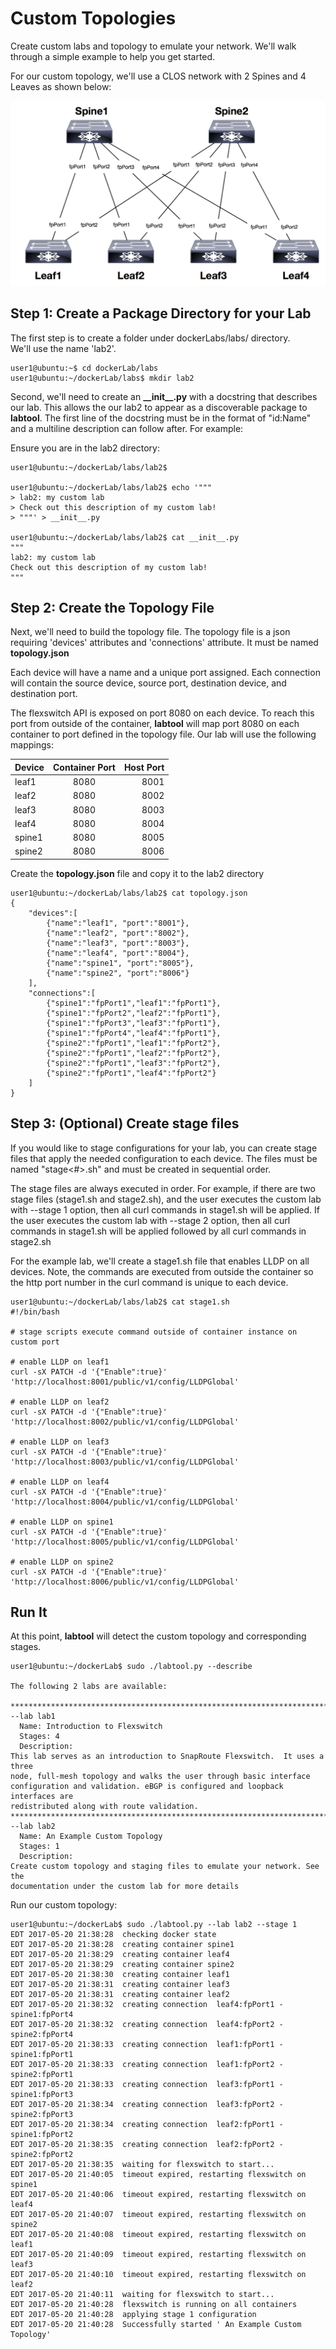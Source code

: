 # Custom Topologies

Create custom labs and topology to emulate your network. We'll walk
through a simple example to help you get started.

For our custom topology, we'll use a CLOS network with 2 Spines and 4 Leaves 
as shown below:

![Lab 2 Diagram](lab2_diagram.png)

## Step 1: Create a Package Directory for your Lab

The first step is to create a folder under dockerLabs/labs/ directory.  
We'll use the name 'lab2'.

```
user1@ubuntu:~$ cd dockerLab/labs
user1@ubuntu:~/dockerLab/labs$ mkdir lab2
```

Second, we'll need to create an **\_\_init\_\_.py** with a docstring that 
describes our lab. This allows the our lab2 to appear as a 
discoverable package to  **labtool**.
The first line of the docstring must be in the format of
"id:Name" and a multiline description can follow after. For example:

Ensure you are in the lab2 directory:
```
user1@ubuntu:~/dockerLab/labs/lab2$ 

user1@ubuntu:~/dockerLab/labs/lab2$ echo '"""
> lab2: my custom lab
> Check out this description of my custom lab!
> """' > __init__.py

user1@ubuntu:~/dockerLab/labs/lab2$ cat __init__.py
"""
lab2: my custom lab
Check out this description of my custom lab!
"""
```

## Step 2: Create the Topology File

Next, we'll need to build the topology file. The topology file is a json
requiring 'devices' attributes and 'connections' attribute.  It must be
named **topology.json**

Each device will have a name and a unique port assigned.  Each connection 
will contain the source device, source port, destination device, and 
destination port.

The flexswitch API is exposed on port 8080 on each device. To reach this port
from outside of the container, **labtool** will map port 8080 on each container
to port defined in the topology file.  Our lab will use the following mappings:

| Device   | Container Port | Host Port |
| -------- |:--------------:| ---------:|
| leaf1    | 8080           | 8001      |
| leaf2    | 8080           | 8002      |
| leaf3    | 8080           | 8003      |
| leaf4    | 8080           | 8004      |
| spine1   | 8080           | 8005      |
| spine2   | 8080           | 8006      |

Create the **topology.json** file and copy it to the lab2 directory

```
user1@ubuntu:~/dockerLab/labs/lab2$ cat topology.json
{
    "devices":[
        {"name":"leaf1", "port":"8001"},
        {"name":"leaf2", "port":"8002"},
        {"name":"leaf3", "port":"8003"},
        {"name":"leaf4", "port":"8004"},
        {"name":"spine1", "port":"8005"},
        {"name":"spine2", "port":"8006"}
    ],
    "connections":[
        {"spine1":"fpPort1","leaf1":"fpPort1"},
        {"spine1":"fpPort2","leaf2":"fpPort1"},
        {"spine1":"fpPort3","leaf3":"fpPort1"},
        {"spine1":"fpPort4","leaf4":"fpPort1"},
        {"spine2":"fpPort1","leaf1":"fpPort2"},
        {"spine2":"fpPort1","leaf2":"fpPort2"},
        {"spine2":"fpPort1","leaf3":"fpPort2"},
        {"spine2":"fpPort1","leaf4":"fpPort2"}
    ]
}
```

## Step 3: (Optional) Create stage files

If you would like to stage configurations for your lab, you can create 
stage files that apply the needed configuration to each device. The 
files must be named "stage<#>.sh" and must be created in sequential order.

The stage files are always executed in order.  For example, if there are
two stage files (stage1.sh and stage2.sh), and the user executes the 
custom lab with --stage 1 option, then all curl commands in stage1.sh will
be applied.  If the user executes the custom lab with --stage 2 option,
then all curl commands in stage1.sh will be applied followed by all curl
commands in stage2.sh

For the example lab, we'll create a stage1.sh file that enables LLDP on
all devices.  Note, the commands are executed from outside the container
so the http port number in the curl command is unique to each device.

```
user1@ubuntu:~/dockerLab/labs/lab2$ cat stage1.sh
#!/bin/bash

# stage scripts execute command outside of container instance on custom port

# enable LLDP on leaf1
curl -sX PATCH -d '{"Enable":true}' 'http://localhost:8001/public/v1/config/LLDPGlobal'

# enable LLDP on leaf2
curl -sX PATCH -d '{"Enable":true}' 'http://localhost:8002/public/v1/config/LLDPGlobal'

# enable LLDP on leaf3
curl -sX PATCH -d '{"Enable":true}' 'http://localhost:8003/public/v1/config/LLDPGlobal'

# enable LLDP on leaf4
curl -sX PATCH -d '{"Enable":true}' 'http://localhost:8004/public/v1/config/LLDPGlobal'

# enable LLDP on spine1
curl -sX PATCH -d '{"Enable":true}' 'http://localhost:8005/public/v1/config/LLDPGlobal'

# enable LLDP on spine2
curl -sX PATCH -d '{"Enable":true}' 'http://localhost:8006/public/v1/config/LLDPGlobal'
```

## Run It

At this point, **labtool** will detect the custom topology and corresponding stages.

```
user1@ubuntu:~/dockerLab$ sudo ./labtool.py --describe

The following 2 labs are available:

********************************************************************************
--lab lab1
  Name: Introduction to Flexswitch
  Stages: 4
  Description:
This lab serves as an introduction to SnapRoute Flexswitch.  It uses a three
node, full-mesh topology and walks the user through basic interface
configuration and validation. eBGP is configured and loopback interfaces are
redistributed along with route validation.
********************************************************************************
--lab lab2
  Name: An Example Custom Topology
  Stages: 1
  Description:
Create custom topology and staging files to emulate your network. See the
documentation under the custom lab for more details
```
Run our custom topology:

```
user1@ubuntu:~/dockerLab$ sudo ./labtool.py --lab lab2 --stage 1
EDT 2017-05-20 21:38:28  checking docker state
EDT 2017-05-20 21:38:28  creating container spine1
EDT 2017-05-20 21:38:29  creating container leaf4
EDT 2017-05-20 21:38:29  creating container spine2
EDT 2017-05-20 21:38:30  creating container leaf1
EDT 2017-05-20 21:38:31  creating container leaf3
EDT 2017-05-20 21:38:31  creating container leaf2
EDT 2017-05-20 21:38:32  creating connection  leaf4:fpPort1 - spine1:fpPort4
EDT 2017-05-20 21:38:32  creating connection  leaf4:fpPort2 - spine2:fpPort4
EDT 2017-05-20 21:38:33  creating connection  leaf1:fpPort1 - spine1:fpPort1
EDT 2017-05-20 21:38:33  creating connection  leaf1:fpPort2 - spine2:fpPort1
EDT 2017-05-20 21:38:33  creating connection  leaf3:fpPort1 - spine1:fpPort3
EDT 2017-05-20 21:38:34  creating connection  leaf3:fpPort2 - spine2:fpPort3
EDT 2017-05-20 21:38:34  creating connection  leaf2:fpPort1 - spine1:fpPort2
EDT 2017-05-20 21:38:35  creating connection  leaf2:fpPort2 - spine2:fpPort2
EDT 2017-05-20 21:38:35  waiting for flexswitch to start...
EDT 2017-05-20 21:40:05  timeout expired, restarting flexswitch on spine1
EDT 2017-05-20 21:40:06  timeout expired, restarting flexswitch on leaf4
EDT 2017-05-20 21:40:07  timeout expired, restarting flexswitch on spine2
EDT 2017-05-20 21:40:08  timeout expired, restarting flexswitch on leaf1
EDT 2017-05-20 21:40:09  timeout expired, restarting flexswitch on leaf3
EDT 2017-05-20 21:40:10  timeout expired, restarting flexswitch on leaf2
EDT 2017-05-20 21:40:11  waiting for flexswitch to start...
EDT 2017-05-20 21:40:28  flexswitch is running on all containers
EDT 2017-05-20 21:40:28  applying stage 1 configuration
EDT 2017-05-20 21:40:28  Successfully started ' An Example Custom Topology'

```


